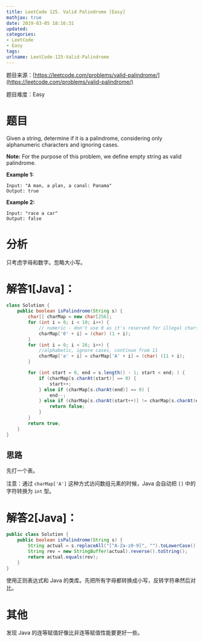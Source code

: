 ```yaml
---
title: LeetCode 125. Valid Palindrome [Easy]
mathjax: true
date: 2019-03-05 18:16:31
updated:
categories:
- LeetCode
- Easy
tags:
urlname: LeetCode-125-Valid-Palindrome
---
```




<!-- more -->

题目来源：[https://leetcode.com/problems/valid-palindrome/](https://leetcode.com/problems/valid-palindrome/)

题目难度：Easy



# 题目

Given a string, determine if it is a palindrome, considering only alphanumeric characters and ignoring cases.

**Note:** For the purpose of this problem, we define empty string as valid palindrome.

**Example 1:**

```
Input: "A man, a plan, a canal: Panama"
Output: true
```

**Example 2:**

```
Input: "race a car"
Output: false
```



# 分析

只考虑字母和数字。忽略大小写。



# 解答1[Java]：

```java
class Solution {
    public boolean isPalindrome(String s) {
        char[] charMap = new char[256];
        for (int i = 0; i < 10; i++) {
            // numeric - don't use 0 as it's reserved for illegal chars
            charMap['0' + i] = (char) (1 + i);
        }
        for (int i = 0; i < 26; i++) {
            //alphabetic, ignore cases, continue from 11
            charMap['a' + i] = charMap['A' + i] = (char) (11 + i);
        }

        for (int start = 0, end = s.length() - 1; start < end; ) {
            if (charMap[s.charAt(start)] == 0) {
                start++;
            } else if (charMap[s.charAt(end)] == 0) {
                end--;
            } else if (charMap[s.charAt(start++)] != charMap[s.charAt(end--)]) {
                return false;
            }
        }
        return true;
    }
}
```

## 思路

先打一个表。

注意：通过 `charMap['A']` 这种方式访问数组元素的时候，Java 会自动把 `[]` 中的字符转换为 `int` 型。



# 解答2[Java]：

```java
public class Solution {
    public boolean isPalindrome(String s) {
        String actual = s.replaceAll("[^A-Za-z0-9]", "").toLowerCase();
        String rev = new StringBuffer(actual).reverse().toString();
        return actual.equals(rev);
    }
}
```

使用正则表达式和 Java 的类库。先把所有字母都转换成小写，反转字符串然后对比。



# 其他

发现 Java 的连等赋值好像比非连等赋值性能要更好一些。